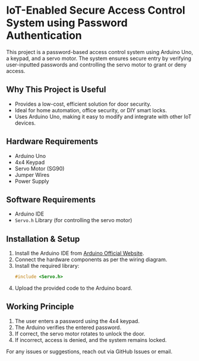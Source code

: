 # IoT-Enabled Secure Access Control System using Password Authentication

This project is a password-based access control system using Arduino Uno, a keypad, and a servo motor. The system ensures secure entry by verifying user-inputted passwords and controlling the servo motor to grant or deny access.

## Why This Project is Useful
- Provides a low-cost, efficient solution for door security.
- Ideal for home automation, office security, or DIY smart locks.
- Uses Arduino Uno, making it easy to modify and integrate with other IoT devices.

## Hardware Requirements
- Arduino Uno
- 4x4 Keypad
- Servo Motor (SG90)
- Jumper Wires
- Power Supply

## Software Requirements
- Arduino IDE
- `Servo.h` Library (for controlling the servo motor)

## Installation & Setup
1. Install the Arduino IDE from [Arduino Official Website](https://www.arduino.cc/en/software).
2. Connect the hardware components as per the wiring diagram.
3. Install the required library:
   ```cpp
   #include <Servo.h>
   ```
4. Upload the provided code to the Arduino board.

## Working Principle
1. The user enters a password using the 4x4 keypad.
2. The Arduino verifies the entered password.
3. If correct, the servo motor rotates to unlock the door.
4. If incorrect, access is denied, and the system remains locked.


For any issues or suggestions, reach out via GitHub Issues or email.


